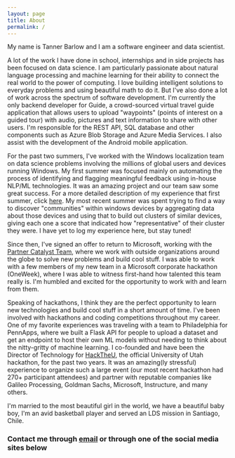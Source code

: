 ```yaml
---
layout: page
title: About
permalink: /
---
```


My name is Tanner Barlow and I am a software engineer and data scientist.

A lot of the work I have done in school, internships and in side projects has been focused on data science. I am particularly passionate about natural language processing and machine learning for their ability to connect the real world to the power of computing. I love building intelligent solutions to everyday problems and using beautiful math to do it. But I've also done a lot of work across the spectrum of software development. I'm currently the only backend developer for Guide, a crowd-sourced virtual travel guide application that allows users to upload "waypoints" (points of interest on a guided tour) with audio, pictures and text information to share with other users. I'm responsible for the REST API, SQL database and other components such as Azure Blob Storage and Azure Media Services. I also assist with the development of the Android mobile application.

For the past two summers, I've worked with the Windows localization team on data science problems involving the millions of global users and devices running Windows. My first summer was focused mainly on automating the process of identifying and flagging meaningful feedback using in-house NLP/ML technologies. It was an amazing project and our team saw some great success. For a more detailed description of my experience that first summer, click [here](Microsoft-Summer1/). My most recent summer was spent trying to find a way to discover "communities" within windows devices by aggregating data about those devices and using that to build out clusters of similar devices, giving each one a score that indicated how "representative" of their cluster they were. I have yet to log my experience here, but stay tuned!

Since then, I've signed an offer to return to Microsoft, working with the [Partner Catalyst Team](https://github.com/CatalystCode), where we work with outside organizations around the globe to solve new problems and build cool stuff. I was able to work with a few members of my new team in a Microsoft corporate hackathon (OneWeek), where I was able to witness first-hand how talented this team really is. I'm humbled and excited for the opportunity to work with and learn from them.

Speaking of hackathons, I think they are the perfect opportunity to learn new technologies and build cool stuff in a short amount of time. I've been involved with hackathons and coding competitions throughout my career. One of my favorite experiences was traveling with a team to Philadelphia for PennApps, where we built a Flask API for people to upload a dataset and get an endpoint to host their own ML models without needing to think about the nitty-gritty of machine learning. I co-founded and have been the Director of Technology for [HackTheU](http://hacktheu.com/), the official University of Utah hackathon, for the past two years. It was an amazing(ly stressful) experience to organize such a large event (our most recent hackathon had 270+ participant attendees) and partner with reputable companies like Galileo Processing, Goldman Sachs, Microsoft, Instructure, and many others.

I'm married to the most beautiful girl in the world, we have a beautiful baby boy, I'm an avid basketball player and served an LDS mission in Santiago, Chile. 

### Contact me through [email](mailto:tanner.barlow12@gmail.com) or through one of the social media sites below
